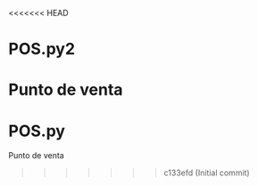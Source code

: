 <<<<<<< HEAD
# POS.py2
Punto de venta
=======
# POS.py
Punto de venta
>>>>>>> c133efd (Initial commit)
